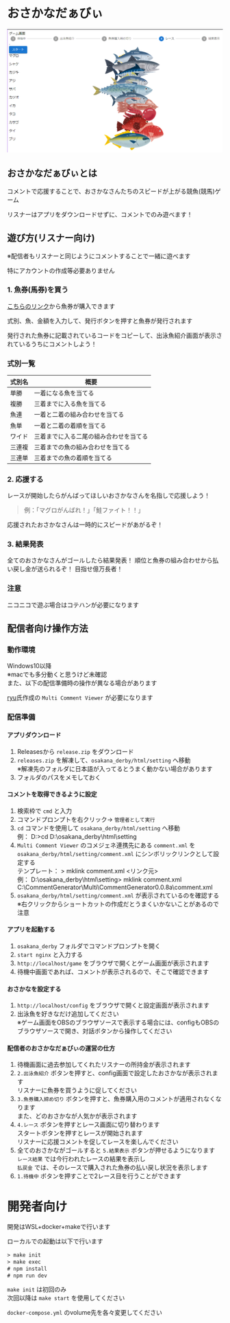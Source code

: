 # おさかなだぁびぃ

![スクショ](https://github.com/broadcast-derby/broadcast-derby.github.io/blob/main/docs/images/overview.png)

## おさかなだぁびぃとは

コメントで応援することで、おさかなさんたちのスピードが上がる競魚(競馬)ゲーム

リスナーはアプリをダウンロードせずに、コメントでのみ遊べます！

## 遊び方(リスナー向け)

※配信者もリスナーと同じようにコメントすることで一緒に遊べます

特にアカウントの作成等必要ありません

### 1. 魚券(馬券)を買う

[こちらのリンク](https://broadcast-derby.github.io/)から魚券が購入できます

式別、魚、金額を入力して、発行ボタンを押すと魚券が発行されます

発行された魚券に記載されているコードをコピーして、出泳魚紹介画面が表示されているうちにコメントしよう！

### 式別一覧

| 式別名 | 概要 |
|---|---|
|単勝|一着になる魚を当てる|   
|複勝|三着までに入る魚を当てる| 
|魚連|一着と二着の組み合わせを当てる| 
|魚単|一着と二着の着順を当てる| 
|ワイド|三着までに入る二尾の組み合わせを当てる| 
|三連複|三着までの魚の組み合わせを当てる| 
|三連単|三着までの魚の着順を当てる| 

### 2. 応援する

レースが開始したらがんばってほしいおさかなさんを名指しで応援しよう！

> 例：「マグロがんばれ！」「鮭ファイト！！」

応援されたおさかなさんは一時的にスピードがあがるぞ！

### 3. 結果発表

全てのおさかなさんがゴールしたら結果発表！
順位と魚券の組み合わせから払い戻し金が送られるぞ！
目指せ億万長者！

### 注意

ニコニコで遊ぶ場合はコテハンが必要になります

## 配信者向け操作方法

### 動作環境

Windows10以降  
※macでも多分動くと思うけど未確認  
また、以下の配信準備時の操作が異なる場合があります  

[ryu](https://twitter.com/kv510k)氏作成の `Multi Comment Viewer` が必要になります

### 配信準備

#### アプリダウンロード

1. Releasesから `release.zip` をダウンロード
1. `releases.zip` を解凍して、`osakana_derby/html/setting` へ移動  
※解凍先のフォルダに日本語が入ってるとうまく動かない場合があります
1. フォルダのパスをメモしておく

#### コメントを取得できるように設定

1. 検索枠で `cmd` と入力
1. コマンドプロンプトを右クリック→ `管理者として実行`
1. `cd` コマンドを使用して `osakana_derby/html/setting` へ移動  
例： D:\>cd D:\osakana_derby\html\setting
1. `Multi Comment Viewer` のコメジェネ連携先にある `comment.xml` を `osakana_derby/html/setting/comment.xml` にシンボリックリンクとして設定する  
テンプレート： > mklink comment.xml <リンク元>  
例： D:\osakana_derby\html\setting> mklink comment.xml C:\CommentGenerator\Multi\CommentGenerator0.0.8a\comment.xml
1. `osakana_derby/html/setting/comment.xml` が表示されているのを確認する  
※右クリックからショートカットの作成だとうまくいかないことがあるので注意

#### アプリを起動する

1. `osakana_derby` フォルダでコマンドプロンプトを開く
1. `start nginx` と入力する
1. `http://localhost/game` をブラウザで開くとゲーム画面が表示されます
1. 待機中画面であれば、コメントが表示されるので、そこで確認できます

#### おさかなを設定する

1. `http://localhost/config` をブラウザで開くと設定画面が表示されます
1. 出泳魚を好きなだけ追加してください  
※ゲーム画面をOBSのブラウザソースで表示する場合には、configもOBSのブラウザソースで開き、対話ボタンから操作してください

#### 配信者のおさかなだぁびぃの運営の仕方

1. 待機画面に過去参加してくれたリスナーの所持金が表示されます
1. `2.出泳魚紹介` ボタンを押すと、config画面で設定したおさかなが表示されます  
リスナーに魚券を買うように促してください
1. `3.魚券購入締め切り` ボタンを押すと、魚券購入用のコメントが適用されなくなります  
また、どのおさかなが人気かが表示されます
1. `4.レース` ボタンを押すとレース画面に切り替わります  
スタートボタンを押すとレースが開始されます  
リスナーに応援コメントを促してレースを楽しんでください
1. 全てのおさかながゴールすると `5.結果表示` ボタンが押せるようになります  
`レース結果` では今行われたレースの結果を表示し  
`払戻金` では、そのレースで購入された魚券の払い戻し状況を表示します
1. `1.待機中` ボタンを押すことで2レース目を行うことができます

# 開発者向け

開発はWSL+docker+makeで行います

ローカルでの起動は以下で行います

```
> make init
> make exec
# npm install
# npm run dev
```

`make init` は初回のみ  
次回以降は `make start` を使用してください

`docker-compose.yml` のvolume先を各々変更してください
